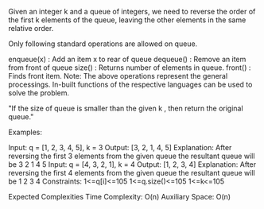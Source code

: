 Given an integer k and a queue of integers, we need to reverse the order of the first k elements of the queue, leaving the other elements in the same relative order.

Only following standard operations are allowed on queue.

enqueue(x) : Add an item x to rear of queue
dequeue() : Remove an item from front of queue
size() : Returns number of elements in queue.
front() : Finds front item.
Note: The above operations represent the general processings. In-built functions of the respective languages can be used to solve the problem.

"If the size of queue is smaller than the given k , then return the original queue."

Examples:

Input: q = [1, 2, 3, 4, 5], k = 3
Output: [3, 2, 1, 4, 5]
Explanation: After reversing the first 3 elements from the given queue the resultant queue will be 3 2 1 4 5
Input: q = [4, 3, 2, 1], k = 4
Output: [1, 2, 3, 4] 
Explanation: After reversing the first 4 elements from the given queue the resultant queue will be 1 2 3 4 
Constraints:
1<=q[i]<=105
1<=q.size()<=105
1<=k<=105

Expected Complexities
Time Complexity: O(n)
Auxiliary Space: O(n)